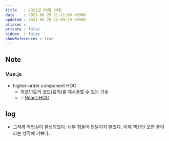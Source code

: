 ```yaml
---
title   : 2021년 06월 29일
date    : 2021-06-29 21:11:06 +0900
updated : 2021-06-29 22:09:29 +0900
aliases : 
private : false
hidden  : false
showReferences : true
---
```

## Note
### Vue.js  
- higher-order component HOC  
  - 컴포넌트의 코드(로직)를 재사용할 수 있는 기술  
  - 💡 [React-HOC](https://reactjs.org/docs/higher-order-components.html)  
    
## log  
- 그저께 작업실이 완성되었다. 너무 힘들어 담날까지 뻗었다. 이제 책상만 오면 끝이라는 생각에 기쁘다.  
